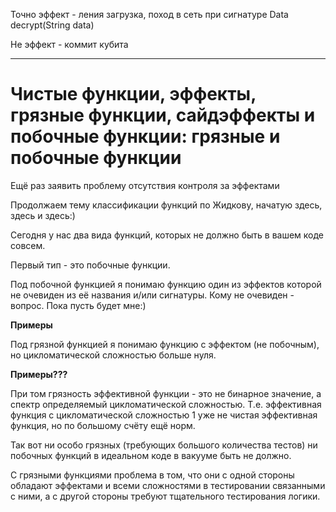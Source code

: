 Точно эффект - ления загрузка, поход в сеть при сигнатуре Data decrypt(String data)

Не эффект - коммит кубита

---

# Чистые функции, эффекты, грязные функции, сайдэффекты и побочные функции: грязные и побочные функции

Ещё раз заявить проблему отсутствия контроля за эффектами

Продолжаем тему классификации функций по Жидкову, начатую здесь, здесь и здесь:)

Сегодня у нас два вида функций, которых не должно быть в вашем коде совсем.

Первый тип - это побочные функции.

Под побочной функцией я понимаю функцию один из эффектов которой не очевиден из её названия и/или сигнатуры.
Кому не очевиден - вопрос.
Пока пусть будет мне:)

**Примеры**

Под грязной функцией я понимаю функцию с эффектом (не побочным), но цикломатической сложностью больше нуля.

**Примеры???**

При том грязность эффективной функции - это не бинарное значение, а спектр определяемый цикломатической сложностью.
Т.е. эффективная функция с цикломатической сложностью 1 уже не чистая эффективная функция, но по большому счёту ещё норм.

Так вот ни особо грязных (требующих большого количества тестов) ни побочных функций в идеальном коде в вакууме быть не должно.

С грязными функциями проблема в том, что они с одной стороны обладают эффектами и всеми сложностями в тестировании связанными с ними, а с другой стороны требуют тщательного тестирования логики.
